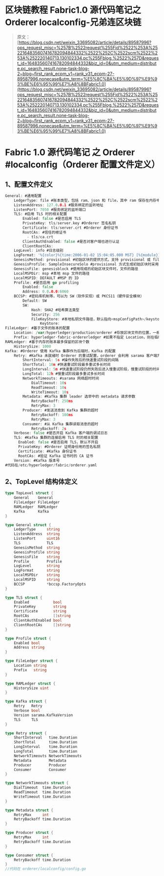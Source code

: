 # 区块链教程 Fabric1.0 源代码笔记之 Orderer localconfig-兄弟连区块链

> 原文：[https://blog.csdn.net/weixin_33695082/article/details/89587996?ops_request_misc=%257B%2522request%255Fid%2522%253A%2522164835607416782094844332%2522%252C%2522scm%2522%253A%252220140713.130102334.pc%255Fblog.%2522%257D&request_id=164835607416782094844332&biz_id=0&utm_medium=distribute.pc_search_result.none-task-blog-2~blog~first_rank_ecpm_v1~rank_v31_ecpm-27-89587996.nonecase&utm_term=%E5%8C%BA%E5%9D%97%E9%93%BE%E6%95%99%E7%A8%8BFabric1.0](https://blog.csdn.net/weixin_33695082/article/details/89587996?ops_request_misc=%257B%2522request%255Fid%2522%253A%2522164835607416782094844332%2522%252C%2522scm%2522%253A%252220140713.130102334.pc%255Fblog.%2522%257D&request_id=164835607416782094844332&biz_id=0&utm_medium=distribute.pc_search_result.none-task-blog-2~blog~first_rank_ecpm_v1~rank_v31_ecpm-27-89587996.nonecase&utm_term=%E5%8C%BA%E5%9D%97%E9%93%BE%E6%95%99%E7%A8%8BFabric1.0)

# Fabric 1.0 源代码笔记 之 Orderer #localconfig（Orderer 配置文件定义）

## 1、配置文件定义

```go
General: #通用配置
    LedgerType: file #账本类型，包括 ram、json 和 file，其中 ram 保存在内存中，生产环境推荐使用 file
    ListenAddress: 127.0.0.1 #服务绑定的监听地址
    ListenPort: 7050 #服务绑定的监听端口
    TLS: #启用 TLS 时的相关配置
        Enabled: false #是否启用 TLS
        PrivateKey: tls/server.key #Orderer 签名私钥
        Certificate: tls/server.crt #Orderer 身份证书
        RootCAs: #信任的根证书
          - tls/ca.crt
        ClientAuthEnabled: false #是否对客户端也进行认证
        ClientRootCAs:
    LogLevel: info #日志级别
    LogFormat: '%{color}%{time:2006-01-02 15:04:05.000 MST} [%{module}] %{shortfunc} -> %{level:.4s} %{id:03x}%{color:reset} %{message}'
    GenesisMethod: provisional #初始区块的提供方式，支持 provisional 或 file，前者基于 GenesisProfile 指定的 configtx.yaml 中 Profile 生成，后者基于指定的初始区块文件
    GenesisProfile: SampleInsecureSolo #provisional 方式生成初始区块时采用的 Profile
    GenesisFile: genesisblock #使用现成的初始区块文件时，文件的路径
    LocalMSPDir: msp #本地 msp 文件的路径
    LocalMSPID: DEFAULT #MSP 的 ID
    Profile: #是否启用 go profiling
        Enabled: false
        Address: 0.0.0.0:6060
    BCCSP: #密码库机制等，可以为 SW（软件实现）或 PKCS11（硬件安全模块）
        Default: SW
        SW:
            Hash: SHA2 #哈希算法类型
            Security: 256
            FileKeyStore: #本地私钥文件路径，默认指向<mspConfigPath>/keystore
                KeyStore:
FileLedger: #基于文件的账本的配置
    Location: /var/hyperledger/production/orderer #存放区块文件的位置，一般为/var/hyperledger/production/orderer/目录
    Prefix: hyperledger-fabric-ordererledger #如果不指定 Location，则在临时目录下创建账本时使用的目录名称
RAMLedger: #基于内存的账本最多保留的区块个数
    HistorySize: 1000
Kafka: #Orderer 使用 Kafka 集群作为后端时，Kafka 的配置
    Retry: #Kafka 未就绪时 Orderer 的重试配置，orderer 会利用 sarama 客户端为 channel 创建一个 producer、一个 consumer，分别向 Kafka 写和读数据
        ShortInterval: 5s #操作失败后的快速重试阶段的间隔
        ShortTotal: 10m #快速重试阶段最多重试多长时间
        LongInterval: 5m #快速重试阶段仍然失败后进入慢重试阶段，慢重试阶段的时间间隔
        LongTotal: 12h #慢重试阶段最多重试多长时间
        NetworkTimeouts: #sarama 网络超时时间
            DialTimeout: 10s
            ReadTimeout: 10s
            WriteTimeout: 10s
        Metadata: #Kafka 集群 leader 选举中的 metadata 请求参数
            RetryBackoff: 250ms
            RetryMax: 3
        Producer: #发送消息到 Kafka 集群的超时
            RetryBackoff: 100ms
            RetryMax: 3
        Consumer: #从 Kafka 集群读取消息的超时
            RetryBackoff: 2s
    Verbose: false #是否开启 Kafka 客户端的调试日志
    TLS: #Kafka 集群的连接启用 TLS 时的相关配置
      Enabled: false #是否启用 TLS，默认不开启
      PrivateKey: #Orderer 证明身份用的签名私钥
      Certificate: #Kafka 身份证书
      RootCAs: #验证 Kafka 证书时的 CA 证书
    Version: #Kafka 版本号
#代码在/etc/hyperledger/fabric/orderer.yaml
```

## 2、TopLevel 结构体定义

```go
type TopLevel struct {
    General    General
    FileLedger FileLedger
    RAMLedger  RAMLedger
    Kafka      Kafka
}

type General struct {
    LedgerType     string
    ListenAddress  string
    ListenPort     uint16
    TLS            TLS
    GenesisMethod  string
    GenesisProfile string
    GenesisFile    string
    Profile        Profile
    LogLevel       string
    LogFormat      string
    LocalMSPDir    string
    LocalMSPID     string
    BCCSP          *bccsp.FactoryOpts
}

type TLS struct {
    Enabled           bool
    PrivateKey        string
    Certificate       string
    RootCAs           []string
    ClientAuthEnabled bool
    ClientRootCAs     []string
}

type Profile struct {
    Enabled bool
    Address string
}

type FileLedger struct {
    Location string
    Prefix   string
}

type RAMLedger struct {
    HistorySize uint
}

type Kafka struct {
    Retry   Retry
    Verbose bool
    Version sarama.KafkaVersion
    TLS     TLS
}

type Retry struct {
    ShortInterval   time.Duration
    ShortTotal      time.Duration
    LongInterval    time.Duration
    LongTotal       time.Duration
    NetworkTimeouts NetworkTimeouts
    Metadata        Metadata
    Producer        Producer
    Consumer        Consumer
}

type NetworkTimeouts struct {
    DialTimeout  time.Duration
    ReadTimeout  time.Duration
    WriteTimeout time.Duration
}

type Metadata struct {
    RetryMax     int
    RetryBackoff time.Duration
}

type Producer struct {
    RetryMax     int
    RetryBackoff time.Duration
}

type Consumer struct {
    RetryBackoff time.Duration
}
//代码在 orderer/localconfig/config.go
```